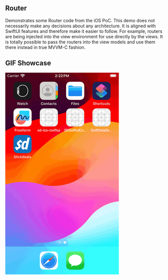 ## Router

Demonstrates some Router code from the iOS PoC. This demo does not necessarily make any decisions about any architecture. It is aligned with SwiftUI features and therefore make it easier to follow. For example, routers are being injected into the view environment for use directly by the views. It is totally possible to pass the routers into the view models and use them there instead in true MVVM-C fashion.

## GIF Showcase

![Project GIF](demo.gif)